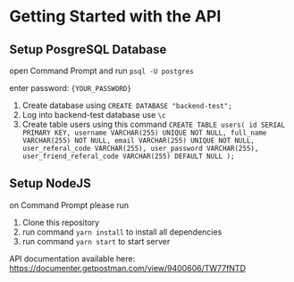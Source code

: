 # Getting Started with the API




## Setup PosgreSQL Database
open Command Prompt and run
`psql -U postgres`

enter password: `{YOUR_PASSWORD}`
 1. Create database using `CREATE DATABASE "backend-test";`
 2. Log into backend-test database use `\c`
 3. Create table users using this command
    `CREATE TABLE users(
    id SERIAL PRIMARY KEY,
    username VARCHAR(255) UNIQUE NOT NULL,
    full_name VARCHAR(255) NOT NULL,
    email VARCHAR(255) UNIQUE NOT NULL,
    user_referal_code VARCHAR(255),
    user_password VARCHAR(255),
    user_friend_referal_code VARCHAR(255) DEFAULT NULL
);`



## Setup NodeJS
on Command Prompt please run
 1. Clone this repository
 2. run command `yarn install` to install all dependencies
 3. run command `yarn start` to start server


API documentation available here: https://documenter.getpostman.com/view/9400606/TW77fNTD




